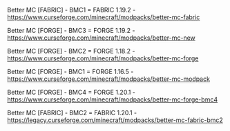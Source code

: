 Better MC [FABRIC] - BMC1 = FABRIC 1.19.2 - https://www.curseforge.com/minecraft/modpacks/better-mc-fabric

Better MC [FORGE] - BMC3 = FORGE 1.19.2 - https://www.curseforge.com/minecraft/modpacks/better-mc-new

Better MC [FORGE] - BMC2 = FORGE 1.18.2 - https://www.curseforge.com/minecraft/modpacks/better-mc-forge

Better MC [FORGE] - BMC1 = FORGE 1.16.5 - https://www.curseforge.com/minecraft/modpacks/better-mc-modpack

Better MC [FORGE] - BMC4 = FORGE 1.20.1 - https://www.curseforge.com/minecraft/modpacks/better-mc-forge-bmc4

Better MC [FABRIC] - BMC2 = FABRIC 1.20.1 - https://legacy.curseforge.com/minecraft/modpacks/better-mc-fabric-bmc2
